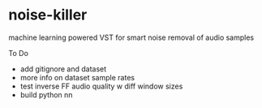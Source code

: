 # noise-killer
machine learning powered VST for smart noise removal of audio samples

To Do
- add gitignore and dataset
- more info on dataset sample rates
- test inverse FF audio quality w diff window sizes
- build python nn
